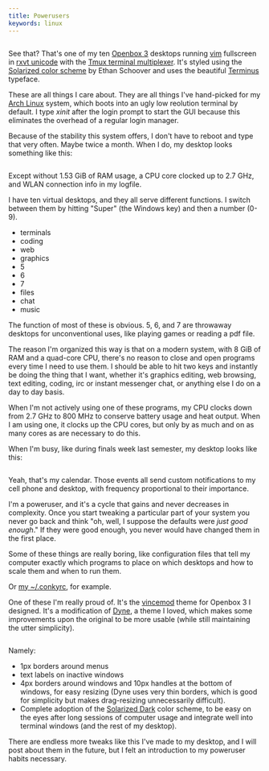 ```yaml
---
title: Powerusers
keywords: linux
---
```


<a href="http://i.imgur.com/RSwNK.png"><img src="http://i.imgur.com/RSwNKl.png" title="Hosted by imgur.com" alt="" /></a>

See that? That's one of my ten [Openbox 3](http://openbox.org/) desktops running [vim](http://www.vim.org/) fullscreen in [rxvt unicode](http://software.schmorp.de/pkg/rxvt-unicode.html) with the [Tmux terminal multiplexer](http://tmux.sourceforge.net/). It's styled using the [Solarized color scheme](http://ethanschoonover.com/solarized) by Ethan Schoover and uses the beautiful [Terminus](http://en.wikipedia.org/wiki/Terminus_%28typeface%29) typeface.

These are all things I care about. They are all things I've hand-picked for my [Arch Linux](http://www.archlinux.org/) system, which boots into an ugly low reolution terminal by default. I type *xinit* after the login prompt to start the GUI because this eliminates the overhead of a regular login manager.

Because of the stability this system offers, I don't have to reboot and type that very often. Maybe twice a month. When I do, my desktop looks something like this:

<a href="http://i.imgur.com/RaaV1.png"><img src="http://i.imgur.com/RaaV1l.png" title="Hosted by imgur.com" alt="" /></a>

Except without 1.53 GiB of RAM usage, a CPU core clocked up to 2.7 GHz, and WLAN connection info in my logfile.

I have ten virtual desktops, and they all serve different functions. I switch between them by hitting "Super" (the Windows key) and then a number (0-9).

- terminals
- coding
- web
- graphics
- 5
- 6
- 7
- files
- chat
- music

The function of most of these is obvious. 5, 6, and 7 are throwaway desktops for unconventional uses, like playing games or reading a pdf file.

The reason I'm organized this way is that on a modern system, with 8 GiB of RAM and a quad-core CPU, there's no reason to close and open programs every time I need to use them. I should be able to hit two keys and instantly be doing the thing that I want, whether it's graphics editing, web browsing, text editing, coding, irc or instant messenger chat, or anything else I do on a day to day basis.

When I'm not actively using one of these programs, my CPU clocks down from 2.7 GHz to 800 MHz to conserve battery usage and heat output. When I am using one, it clocks up the CPU cores, but only by as much and on as many cores as are necessary to do this.

When I'm busy, like during finals week last semester, my desktop looks like this:

<a href="http://i.imgur.com/nrCHR.png"><img src="http://i.imgur.com/nrCHRl.png" title="Hosted by imgur.com" alt="" /></a>

Yeah, that's my calendar. Those events all send custom notifications to my cell phone and desktop, with frequency proportional to their importance.

I'm a poweruser, and it's a cycle that gains and never decreases in complexity. Once you start tweaking a particular part of your system you never go back and think "oh, well, I suppose the defaults were *just good enough*." If they were good enough, you never would have changed them in the first place.

Some of these things are really boring, like configuration files that tell my computer exactly which programs to place on which desktops and how to scale them and when to run them.

Or [my ~/.conkyrc](http://pastebin.com/urgcZhem), for example.

One of these I'm really proud of. It's the [vincemod](http://www.nathantypanski.com/vincemod.html) theme for Openbox 3 I designed. It's a modification of [Dyne](http://box-look.org/content/show.php/Dyne?content=62000), a theme I loved, which makes some improvements upon the original to be more usable (while still maintaining the utter simplicity).

<a href="http://i.imgur.com/JtmdO.png"><img src="http://i.imgur.com/JtmdOl.png" title="Hosted by imgur.com" alt="" /></a>

Namely:

- 1px borders around menus
- text labels on inactive windows
- 4px borders around windows and 10px handles at the bottom of windows, for easy resizing (Dyne uses very thin borders, which is good for simplicity but makes drag-resizing unnecessarily difficult).
- Complete adoption of the [Solarized Dark](http://ethanschoonover.com/solarized) color scheme, to be easy on the eyes after long sessions of computer usage and integrate well into terminal windows (and the rest of my desktop).

There are endless more tweaks like this I've made to my desktop, and I will post about them in the future, but I felt an introduction to my poweruser habits necessary.
